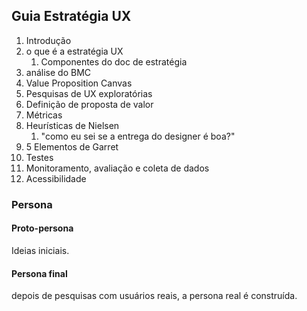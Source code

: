 ## Guia Estratégia UX

1. Introdução
2. o que é a estratégia UX
	1. Componentes do doc de estratégia
3. análise do BMC
4. Value Proposition Canvas
5. Pesquisas de UX exploratórias
6. Definição de proposta de valor
7. Métricas
8. Heurísticas de Nielsen
	1. "como eu sei se a entrega do designer é boa?"
9. 5 Elementos de Garret
10. Testes
11. Monitoramento, avaliação e coleta de dados
12. Acessibilidade

### Persona
#### Proto-persona
Ideias iniciais.

#### Persona final
depois de pesquisas com usuários reais, a persona real é construída.

